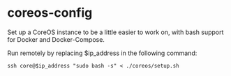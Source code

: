 coreos-config
=============
Set up a CoreOS instance to be a little easier to work on, with bash support for Docker and Docker-Compose.

Run remotely by replacing $ip_address in the following command:
```
ssh core@$ip_address "sudo bash -s" < ./coreos/setup.sh
```
